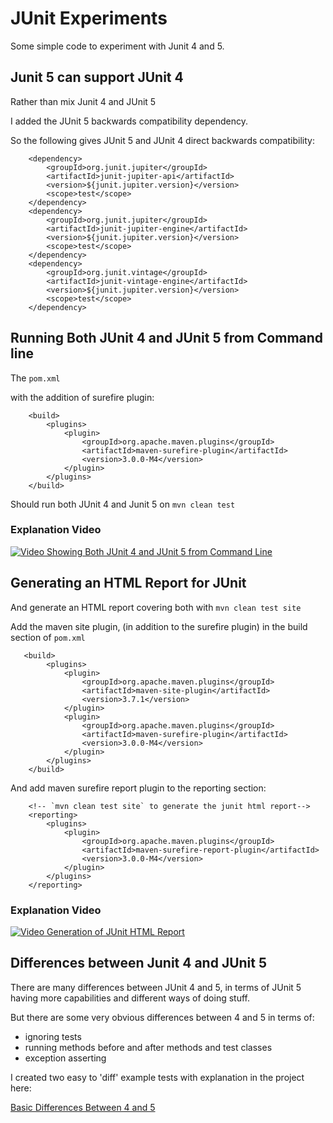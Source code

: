 # JUnit Experiments

Some simple code to experiment with Junit 4 and 5.

## Junit 5 can support JUnit 4

Rather than mix Junit 4 and JUnit 5

I added the JUnit 5 backwards compatibility dependency.

So the following gives JUnit 5 and JUnit 4 direct backwards compatibility:

~~~~~~~~
    <dependency>
        <groupId>org.junit.jupiter</groupId>
        <artifactId>junit-jupiter-api</artifactId>
        <version>${junit.jupiter.version}</version>
        <scope>test</scope>
    </dependency>
    <dependency>
        <groupId>org.junit.jupiter</groupId>
        <artifactId>junit-jupiter-engine</artifactId>
        <version>${junit.jupiter.version}</version>
        <scope>test</scope>
    </dependency>
    <dependency>
        <groupId>org.junit.vintage</groupId>
        <artifactId>junit-vintage-engine</artifactId>
        <version>${junit.jupiter.version}</version>
        <scope>test</scope>
    </dependency>
~~~~~~~~


## Running Both JUnit 4 and JUnit 5 from Command line

The `pom.xml`

with the addition of surefire plugin:

~~~~~~~
    <build>
        <plugins>
            <plugin>
                <groupId>org.apache.maven.plugins</groupId>
                <artifactId>maven-surefire-plugin</artifactId>
                <version>3.0.0-M4</version>
            </plugin>
        </plugins>
    </build>
~~~~~~~

Should run both JUnit 4 and Junit 5 on `mvn clean test`

### Explanation Video

[![Video Showing Both JUnit 4 and JUnit 5 from Command Line](http://img.youtube.com/vi/UYyPrZ76G3I/0.jpg)](http://www.youtube.com/watch?v=UYyPrZ76G3I "Running JUnit 4 and 5 from Commandline")

## Generating an HTML Report for JUnit

And generate an HTML report covering both with `mvn clean test site`

Add the maven site plugin, (in addition to the surefire plugin) in the build section of `pom.xml`

~~~~~~~~
   <build>
        <plugins>
            <plugin>
                <groupId>org.apache.maven.plugins</groupId>
                <artifactId>maven-site-plugin</artifactId>
                <version>3.7.1</version>
            </plugin>
            <plugin>
                <groupId>org.apache.maven.plugins</groupId>
                <artifactId>maven-surefire-plugin</artifactId>
                <version>3.0.0-M4</version>
            </plugin>
        </plugins>
    </build>
~~~~~~~~

And add maven surefire report plugin to the reporting section:

~~~~~~~~
    <!-- `mvn clean test site` to generate the junit html report-->
    <reporting>
        <plugins>
            <plugin>
                <groupId>org.apache.maven.plugins</groupId>
                <artifactId>maven-surefire-report-plugin</artifactId>
                <version>3.0.0-M4</version>
            </plugin>
        </plugins>
    </reporting>
~~~~~~~~

### Explanation Video

[![Video Generation of JUnit HTML Report](http://img.youtube.com/vi/aOWWq70-z5o/0.jpg)](http://www.youtube.com/watch?v=aOWWq70-z5o "Generating a JUnit HTML Report")


## Differences between Junit 4 and JUnit 5

There are many differences between JUnit 4 and 5, in terms of JUnit 5 having more capabilities and different ways of doing stuff.

But there are some very obvious differences between 4 and 5 in terms of:

- ignoring tests
- running methods before and after methods and test classes
- exception asserting

I created two easy to 'diff' example tests with explanation in the project here:

[Basic Differences Between 4 and 5](https://github.com/eviltester/junitexperiments/tree/master/src/test/java/compare4and5basics)